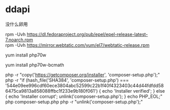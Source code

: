 # ddapi

没什么卵用


rpm -Uvh https://dl.fedoraproject.org/pub/epel/epel-release-latest-7.noarch.rpm    
rpm -Uvh https://mirror.webtatic.com/yum/el7/webtatic-release.rpm     

yum install php70w

yum install php70w-bcmath

php -r "copy('https://getcomposer.org/installer', 'composer-setup.php');"
php -r "if (hash_file('SHA384', 'composer-setup.php') === '544e09ee996cdf60ece3804abc52599c22b1f40f4323403c44d44fdfdd586475ca9813a858088ffbc1f233e9b180f061') { echo 'Installer verified'; } else { echo 'Installer corrupt'; unlink('composer-setup.php'); } echo PHP_EOL;"
php composer-setup.php
php -r "unlink('composer-setup.php');"
